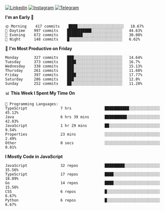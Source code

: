 [![Linkedin](https://img.shields.io/badge/-Archie-blue?style=flat-square&labelColor=gray&logo=Linkedin&logoColor=white&link=https://www.linkedin.com/in/archisdi)](https://www.linkedin.com/in/archisdi)
[![Instagram](https://img.shields.io/badge/-@archisdi-orange?style=flat-square&labelColor=gray&logo=Instagram&logoColor=white&link=https://www.instagram.com/archisdi)](https://www.instagram.com/archisdi)
[![Telegram](https://img.shields.io/badge/-aai-informational?style=flat-square&labelColor=gray&logo=telegram&logoColor=white&link=https://t.me/archisdi)](https://t.me/archisdi)

<!--START_SECTION:waka-->
**I'm an Early 🐤** 

```text
🌞 Morning    417 commits    ████░░░░░░░░░░░░░░░░░░░░░   18.67% 
🌆 Daytime    997 commits    ███████████░░░░░░░░░░░░░░   44.63% 
🌃 Evening    672 commits    ███████░░░░░░░░░░░░░░░░░░   30.08% 
🌙 Night      148 commits    █░░░░░░░░░░░░░░░░░░░░░░░░   6.62%

```
📅 **I'm Most Productive on Friday** 

```text
Monday       327 commits    ███░░░░░░░░░░░░░░░░░░░░░░   14.64% 
Tuesday      373 commits    ████░░░░░░░░░░░░░░░░░░░░░   16.7% 
Wednesday    338 commits    ███░░░░░░░░░░░░░░░░░░░░░░   15.13% 
Thursday     261 commits    ███░░░░░░░░░░░░░░░░░░░░░░   11.68% 
Friday       397 commits    ████░░░░░░░░░░░░░░░░░░░░░   17.77% 
Saturday     286 commits    ███░░░░░░░░░░░░░░░░░░░░░░   12.8% 
Sunday       252 commits    ██░░░░░░░░░░░░░░░░░░░░░░░   11.28%

```


📊 **This Week I Spent My Time On** 

```text
💬 Programming Languages: 
TypeScript               7 hrs               ███████████░░░░░░░░░░░░░░   45.12% 
Java                     6 hrs 39 mins       ██████████░░░░░░░░░░░░░░░   42.83% 
JavaScript               1 hr 29 mins        ██░░░░░░░░░░░░░░░░░░░░░░░   9.54% 
Properties               23 mins             ░░░░░░░░░░░░░░░░░░░░░░░░░   2.49% 
Other                    0 secs              ░░░░░░░░░░░░░░░░░░░░░░░░░   0.01%

```

**I Mostly Code in JavaScript** 

```text
JavaScript               32 repos            █████████░░░░░░░░░░░░░░░░   35.56% 
TypeScript               17 repos            ████░░░░░░░░░░░░░░░░░░░░░   18.89% 
Go                       14 repos            ████░░░░░░░░░░░░░░░░░░░░░   15.56% 
CSS                      6 repos             █░░░░░░░░░░░░░░░░░░░░░░░░   6.67% 
Python                   6 repos             █░░░░░░░░░░░░░░░░░░░░░░░░   6.67%

```



<!--END_SECTION:waka-->